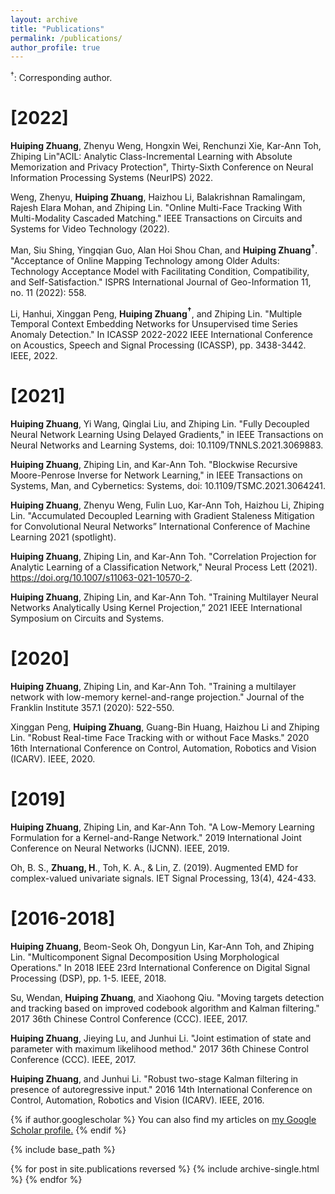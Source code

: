 ```yaml
---
layout: archive
title: "Publications"
permalink: /publications/
author_profile: true
---
```

$^\dagger$: Corresponding author.

**[2022]**
===
**Huiping Zhuang**, Zhenyu Weng, Hongxin Wei, Renchunzi Xie, Kar-Ann Toh, Zhiping Lin"ACIL: Analytic Class-Incremental Learning with Absolute Memorization and Privacy Protection", Thirty-Sixth Conference on Neural Information Processing Systems (NeurIPS) 2022.

Weng, Zhenyu, **Huiping Zhuang**, Haizhou Li, Balakrishnan Ramalingam, Rajesh Elara Mohan, and Zhiping Lin. "Online Multi-Face Tracking With Multi-Modality Cascaded Matching." IEEE Transactions on Circuits and Systems for Video Technology (2022).

Man, Siu Shing, Yingqian Guo, Alan Hoi Shou Chan, and **Huiping Zhuang$^\dagger$**. "Acceptance of Online Mapping Technology among Older Adults: Technology Acceptance Model with Facilitating Condition, Compatibility, and Self-Satisfaction." ISPRS International Journal of Geo-Information 11, no. 11 (2022): 558.

Li, Hanhui, Xinggan Peng, **Huiping Zhuang$^\dagger$**, and Zhiping Lin. "Multiple Temporal Context Embedding Networks for Unsupervised time Series Anomaly Detection." In ICASSP 2022-2022 IEEE International Conference on Acoustics, Speech and Signal Processing (ICASSP), pp. 3438-3442. IEEE, 2022.

[2021]
===

**Huiping Zhuang**, Yi Wang, Qinglai Liu, and Zhiping Lin. "Fully Decoupled Neural Network Learning Using Delayed Gradients," in IEEE Transactions on Neural Networks and Learning Systems, doi: 10.1109/TNNLS.2021.3069883. 

**Huiping Zhuang**, Zhiping Lin, and Kar-Ann Toh. "Blockwise Recursive Moore-Penrose Inverse for Network Learning," in IEEE Transactions on Systems, Man, and Cybernetics: Systems, doi: 10.1109/TSMC.2021.3064241.

**Huiping Zhuang**, Zhenyu Weng, Fulin Luo, Kar-Ann Toh, Haizhou Li, Zhiping Lin. "Accumulated Decoupled Learning with Gradient Staleness Mitigation for Convolutional Neural Networks” International Conference of Machine Learning 2021 (spotlight).

**Huiping Zhuang**, Zhiping Lin, and Kar-Ann Toh. "Correlation Projection for Analytic Learning of a Classification Network," Neural Process Lett (2021). https://doi.org/10.1007/s11063-021-10570-2.

**Huiping Zhuang**, Zhiping Lin, and Kar-Ann Toh. "Training Multilayer Neural Networks Analytically Using Kernel Projection,” 2021 IEEE International Symposium on Circuits and Systems.

[2020]
===

**Huiping Zhuang**, Zhiping Lin, and Kar-Ann Toh. "Training a multilayer network with low-memory kernel-and-range projection." Journal of the Franklin Institute 357.1 (2020): 522-550.

Xinggan Peng, **Huiping Zhuang**, Guang-Bin Huang, Haizhou Li and Zhiping Lin. "Robust Real-time Face Tracking with or without Face Masks." 2020 16th International Conference on Control, Automation, Robotics and Vision (ICARV). IEEE, 2020.

[2019]
===
**Huiping Zhuang**, Zhiping Lin, and Kar-Ann Toh. "A Low-Memory Learning Formulation for a Kernel-and-Range Network." 2019 International Joint Conference on Neural Networks (IJCNN). IEEE, 2019.

Oh, B. S., **Zhuang, H**., Toh, K. A., & Lin, Z. (2019). Augmented EMD for complex-valued univariate signals. IET Signal Processing, 13(4), 424-433.

[2016-2018]
===
**Huiping Zhuang**, Beom-Seok Oh, Dongyun Lin, Kar-Ann Toh, and Zhiping Lin. "Multicomponent Signal Decomposition Using Morphological Operations." In 2018 IEEE 23rd International Conference on Digital Signal Processing (DSP), pp. 1-5. IEEE, 2018.

Su, Wendan, **Huiping Zhuang**, and Xiaohong Qiu. "Moving targets detection and tracking based on improved codebook algorithm and Kalman filtering." 2017 36th Chinese Control Conference (CCC). IEEE, 2017.

**Huiping Zhuang**, Jieying Lu, and Junhui Li. "Joint estimation of state and parameter with maximum likelihood method." 2017 36th Chinese Control Conference (CCC). IEEE, 2017.

**Huiping Zhuang**, and Junhui Li. "Robust two-stage Kalman filtering in presence of autoregressive input." 2016 14th International Conference on Control, Automation, Robotics and Vision (ICARV). IEEE, 2016. 

{% if author.googlescholar %}
  You can also find my articles on <u><a href="{{author.googlescholar}}">my Google Scholar profile</a>.</u>
{% endif %}

{% include base_path %}

{% for post in site.publications reversed %}
  {% include archive-single.html %}
{% endfor %}
